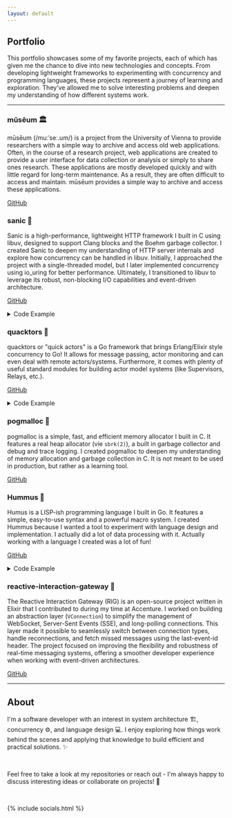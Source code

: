 ```yaml
---
layout: default
---
```


## Portfolio

This portfolio showcases some of my favorite projects, each of which has given me the chance to dive into new technologies and concepts. From developing lightweight frameworks to experimenting with concurrency and programming languages, these projects represent a journey of learning and exploration. They’ve allowed me to solve interesting problems and deepen my understanding of how different systems work.

---

### mūsēum 🏛

mūsēum (/muːˈseː.um/) is a project from the University of Vienna to provide researchers with a simple way to archive and access old web applications. Often, in the course of a research project, web applications are created to provide a user interface for data collection or analysis or simply to share ones research. These applications are mostly developed quickly and with little regard for long-term maintenance. As a result, they are often difficult to access and maintain. mūsēum provides a simple way to archive and access these applications.

[GitHub](https://github.com/Azer0s/museum)

### sanic 🚀

Sanic is a high-performance, lightweight HTTP framework I built in C using libuv, designed to support Clang blocks and the Boehm garbage collector. I created Sanic to deepen my understanding of HTTP server internals and explore how concurrency can be handled in libuv. Initially, I approached the project with a single-threaded model, but I later implemented concurrency using io_uring for better performance. Ultimately, I transitioned to libuv to leverage its robust, non-blocking I/O capabilities and event-driven architecture.

[GitHub](https://github.com/Azer0s/sanic)

<details>
<summary>Code Example</summary>
{% highlight c %}
#include <gc>
#include <sanic.h>

int main() {
  sanic_init();
  sanic_log_level(SANIC_LOG_LEVEL_DEBUG);

  sanic_http_on_get("/", ^void(struct sanic_http_request *req) {
    res->response_body = "<h1>Hello, World!</h1>";
  });

  return sanic_http_serve(8080);
}

{% endhighlight %}
</details>

### quacktors 🦆

quacktors or "quick actors" is a Go framework that brings Erlang/Elixir style concurrency to Go! It allows for message passing, actor monitoring and can even deal with remote actors/systems. Furthermore, it comes with plenty of useful standard modules for building actor model systems (like Supervisors, Relays, etc.).

[GitHub](https://github.com/Azer0s/quacktors)

<details>
<summary>Code Example</summary>
{% highlight go %}
package main

import (
    "fmt"
    "github.com/Azer0s/quacktors"
)

func main() {
    foo := quacktors.NewSystem("foo")

    pid := quacktors.Spawn(func(ctx *quacktors.Context, message quacktors.Message) {
        switch m := message.(type) {
            case quacktors.GenericMessage:
                fmt.Println(m.Value)
            }
    })

    foo.HandleRemote("printer", pid)

    quacktors.Run()
}
{% endhighlight %}
</details>

### pogmalloc 🐸

pogmalloc is a simple, fast, and efficient memory allocator I built in C. It features a real heap allocator (vie `sbrk(2)`), a built in garbage collector and debug and trace logging. I created pogmalloc to deepen my understanding of memory allocation and garbage collection in C. It is not meant to be used in production, but rather as a learning tool.

[GitHub](https://github.com/Azer0s/pogmalloc)

### Hummus 🌯

Humus is a LISP-ish programming language I built in Go. It features a simple, easy-to-use syntax and a powerful macro system. I created Hummus because I wanted a tool to experiment with language design and implementation. I actually did a lot of data processing with it. Actually working with a language I created was a lot of fun!

[GitHub](https://github.com/Azer0s/Hummus)

<details>
<summary>Code Example</summary>

{% highlight clojure %}
(use :<base>)
(use :<str>)

(def pilots (list
  ({}
    (:id 2)
    (:name "Wedge Antilles")
    (:faction "Rebels")
  )
  ({}
    (:id 8)
    (:name "Ciena Ree")
    (:faction "Empire")
  )
  ({}
    (:id 40)
    (:name "Iden Versio")
    (:faction "Empire")
  )
  ({}
    (:id 66)
    (:name "Thane Kyrell")
    (:faction "Rebels")
  )
))

(each
  (map pilots (fn x
    (str/concat (` (:name x)) " => " (` (:faction x)))
  ))
(fn x
  (out x)
))

(each
  (filter pilots (fn x
    (= (:faction x) "Empire")
  ))
(fn x
  (out (:name x))
))

(out (reduce pilots (fn x acc
  (if (= (:faction x) "Empire")
    (+ acc 1)
    acc
  )
) 0))
{% endhighlight %}

</details>

### reactive-interaction-gateway 🔮

The Reactive Interaction Gateway (RIG) is an open-source project written in Elixir that I contributed to during my time at Accenture. I worked on building an abstraction layer (`VConnection`) to simplify the management of WebSocket, Server-Sent Events (SSE), and long-polling connections. This layer made it possible to seamlessly switch between connection types, handle reconnections, and fetch missed messages using the last-event-id header. The project focused on improving the flexibility and robustness of real-time messaging systems, offering a smoother developer experience when working with event-driven architectures.

[GitHub](https://github.com/Accenture/reactive-interaction-gateway)

---

<!--## Blog

{% for post in site.posts %}

<div class="post">

    <a href="{{ post.url | relative_url }}">
        <h3>{{ post.title }}</h3>
    </a>

    <p>{{ post.summary | markdownify }}</p>
</div>
{% endfor %}

--->

## About

I'm a software developer with an interest in system architecture 🏗️, concurrency ⚙️, and language design 💻. I enjoy exploring how things work behind the scenes and applying that knowledge to build efficient and practical solutions. ✨

<br>

Feel free to take a look at my repositories or reach out - I'm always happy to discuss interesting ideas or collaborate on projects! 🌱

<br>

{% include socials.html %}